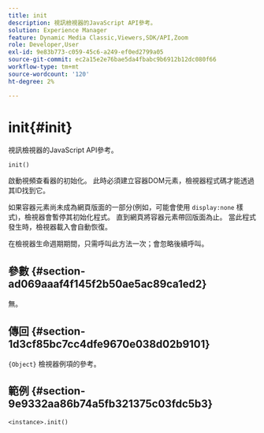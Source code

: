 ```yaml
---
title: init
description: 視訊檢視器的JavaScript API參考。
solution: Experience Manager
feature: Dynamic Media Classic,Viewers,SDK/API,Zoom
role: Developer,User
exl-id: 9e83b773-c059-45c6-a249-ef0ed2799a05
source-git-commit: ec2a15e2e76bae5da4fbabc9b6912b12dc080f66
workflow-type: tm+mt
source-wordcount: '120'
ht-degree: 2%

---
```


# init{#init}

視訊檢視器的JavaScript API參考。

`init()`

啟動視頻查看器的初始化。 此時必須建立容器DOM元素，檢視器程式碼才能透過其ID找到它。

如果容器元素尚未成為網頁版面的一部分(例如，可能會使用 `display:none` 樣式)，檢視器會暫停其初始化程式。 直到網頁將容器元素帶回版面為止。 當此程式發生時，檢視器載入會自動恢復。

在檢視器生命週期期間，只需呼叫此方法一次；會忽略後續呼叫。

## 參數 {#section-ad069aaaf4f145f2b50ae5ac89ca1ed2}

無。

## 傳回 {#section-1d3cf85bc7cc4dfe9670e038d02b9101}

`{Object}` 檢視器例項的參考。

## 範例 {#section-9e9332aa86b74a5fb321375c03fdc5b3}

```
<instance>.init()
```
